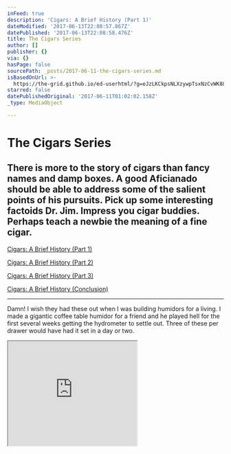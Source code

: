 ```yaml
---
inFeed: true
description: 'Cigars: A Brief History (Part 1)'
dateModified: '2017-06-13T22:08:57.867Z'
datePublished: '2017-06-13T22:08:58.476Z'
title: The Cigars Series
author: []
publisher: {}
via: {}
hasPage: false
sourcePath: _posts/2017-06-11-the-cigars-series.md
isBasedOnUrl: >-
  https://the-grid.github.io/ed-userhtml/?g=eJzLKCkpsNLXzywpTsxNzCvWK88vyknRT85MTywq1k3UTSrKTE3TzcgsLskvqtQtSCwq0TUEAPG_Evs
starred: false
datePublishedOriginal: '2017-06-11T01:02:02.158Z'
_type: MediaObject

---
```

# The Cigars Series

## There is more to the story of cigars than fancy names and damp boxes. A good Aficianado should be able to address some of the salient points of his pursuits. Pick up some interesting factoids Dr. Jim. Impress you cigar buddies. Perhaps teach a newbie the meaning of a fine cigar.

[Cigars: A Brief History (Part 1)][0]

[Cigars: A Brief History (Part 2)][1]

[Cigars: A Brief History (Part 3)][2]

[Cigars: A Brief History (Conclusion)][3]

---

Damn! I wish they had these out when I was building humidors for a living. I made a gigantic coffee table humidor for a friend and he played hell for the first several weeks getting the hydrometer to settle out. Three of these per drawer would have had it set in a day or two.

<iframe src="https://the-grid.github.io/ed-userhtml/?g=eJxNkU9vEzEQxe98imgPvqXr7IZNKHURFVIBUbVSBFdr1p7dmPjP1p6whE9fx2kl5uT3Zvzz0_jGDBEcLhKdLIpqNpr216uGT38_7tGMe7pu1mdRLRzE0fgyICr-pi9DxUgqBmuNH0XlQ7Uo3D5EjfHSjkpUdT2npYcrcPAv-CXodEqE7koFV2f0iJTq5087jH-Mwl8YkwleNJxv-LZp2KPH7zuxYo8TRqBz6x7ps_5KzrIHiAekJwsKxc8dS-EY8wkUizgIGiQZy0BLOk0ophj0UZHMYQ-MIqhDTi2NFg7od4jLhjNXcFPBXcJm0Hh-MsOL7dCTuOOrLz_a7q7ZMkjGp_-NM_2bFu_7foDtRnfrbtUOmzV8gKx73YJeY9tuWNqHWb4uagCbsNyUYUKfpPHS4yxn43WYBcUjsinm3UgVbIiiLcXIkH2zOO86xVk_vuqhVHX7bpHrpr789-0LNROuhg" height="244" style=""></iframe>



[0]: http://itsamans.world/cigars-a-brief-history-part-1
[1]: http://itsamans.world/cigars-a-brief-history-part-2
[2]: http://itsamans.world/cigars-a-brief-history-part-3
[3]: http://itsamans.world/cigars-a-brief-history-conclusion